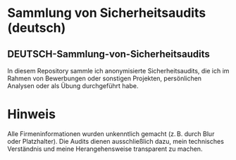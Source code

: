 # Sammlung von Sicherheitsaudits (deutsch)

## DEUTSCH-Sammlung-von-Sicherheitsaudits
In diesem Repository sammle ich anonymisierte Sicherheitsaudits, die ich im Rahmen von Bewerbungen oder sonstigen Projekten, persönlichen Analysen oder als Übung durchgeführt habe.  

# Hinweis
Alle Firmeninformationen wurden unkenntlich gemacht (z. B. durch Blur oder Platzhalter). Die Audits dienen ausschließlich dazu, mein technisches Verständnis und meine Herangehensweise transparent zu machen.
